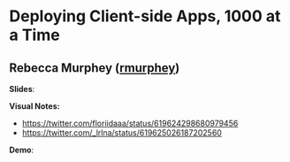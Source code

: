 # Deploying Client-side Apps, 1000 at a Time
## Rebecca Murphey ([rmurphey](http://twitter.com/rmurphey))

**Slides**: 

**Visual Notes:**
* https://twitter.com/floriidaaa/status/619624298680979456
* https://twitter.com/_lrlna/status/619625026187202560

**Demo**:

